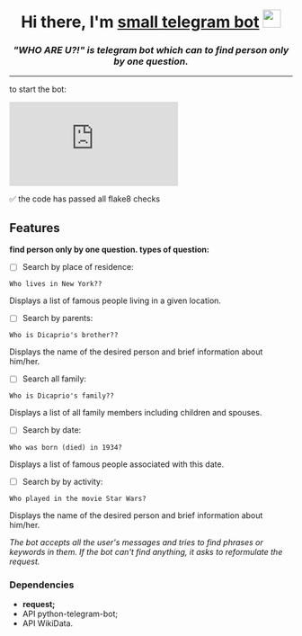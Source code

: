 <h1 align="center">Hi there, I'm <a href="https://t.me/WH0_1S_1T_bot" target="_blank">small telegram bot</a> 
<img src="https://github.com/blackcater/blackcater/raw/main/images/Hi.gif" height="32"/></h1>
<h3 align="center"><i>"WHO ARE U?!" is telegram bot which can to find person only by one question.</i></h3>
<hr>
to start the bot:

[![Typing SVG](https://readme-typing-svg.herokuapp.com?color=%2336BCF7&lines=>+python+telegram_main.py)](https://git.io/typing-svg)

:white_check_mark: the code has passed all flake8 checks
## Features

**find person only by one question. types of question:**
- [ ] Search by place of residence:
```
Who lives in New York??
```
Displays a list of famous people living in a given location.
- [ ] Search by parents:
```
Who is Dicaprio's brother??
```
Displays the name of the desired person and brief information about him/her.
- [ ] Search all family:
```
Who is Dicaprio's family??
```
Displays a list of all family members including children and spouses.
- [ ] Search by date:
```
Who was born (died) in 1934? 
```
Displays a list of famous people associated with this date.
- [ ] Search by by activity:
```
Who played in the movie Star Wars?
```
Displays the name of the desired person and brief information about him/her.

*The bot accepts all the user's messages and tries to find phrases or keywords in them. If the bot can't find anything, it asks to reformulate the request.*
### Dependencies
- **request;**
- API python-telegram-bot;
- API WikiData.
